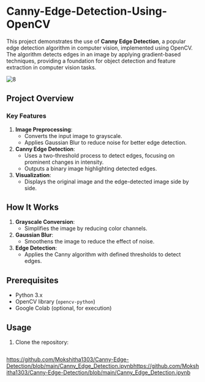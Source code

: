 # Canny-Edge-Detection-Using-OpenCV

This project demonstrates the use of **Canny Edge Detection**, a popular edge detection algorithm in computer vision, implemented using OpenCV. The algorithm detects edges in an image by applying gradient-based techniques, providing a foundation for object detection and feature extraction in computer vision tasks.

![8](https://github.com/user-attachments/assets/e2d7ab27-8102-412e-8455-3ae76b739fa0)


## Project Overview

### Key Features
1. **Image Preprocessing**:
   - Converts the input image to grayscale.
   - Applies Gaussian Blur to reduce noise for better edge detection.
2. **Canny Edge Detection**:
   - Uses a two-threshold process to detect edges, focusing on prominent changes in intensity.
   - Outputs a binary image highlighting detected edges.
3. **Visualization**:
   - Displays the original image and the edge-detected image side by side.

## How It Works
1. **Grayscale Conversion**:
   - Simplifies the image by reducing color channels.
2. **Gaussian Blur**:
   - Smoothens the image to reduce the effect of noise.
3. **Edge Detection**:
   - Applies the Canny algorithm with defined thresholds to detect edges.

## Prerequisites
- Python 3.x
- OpenCV library (`opencv-python`)
- Google Colab (optional, for execution)

## Usage
1. Clone the repository:
   ```bash
  https://github.com/Mokshitha1303/Canny-Edge-Detection/blob/main/Canny_Edge_Detection.ipynbhttps://github.com/Mokshitha1303/Canny-Edge-Detection/blob/main/Canny_Edge_Detection.ipynb
